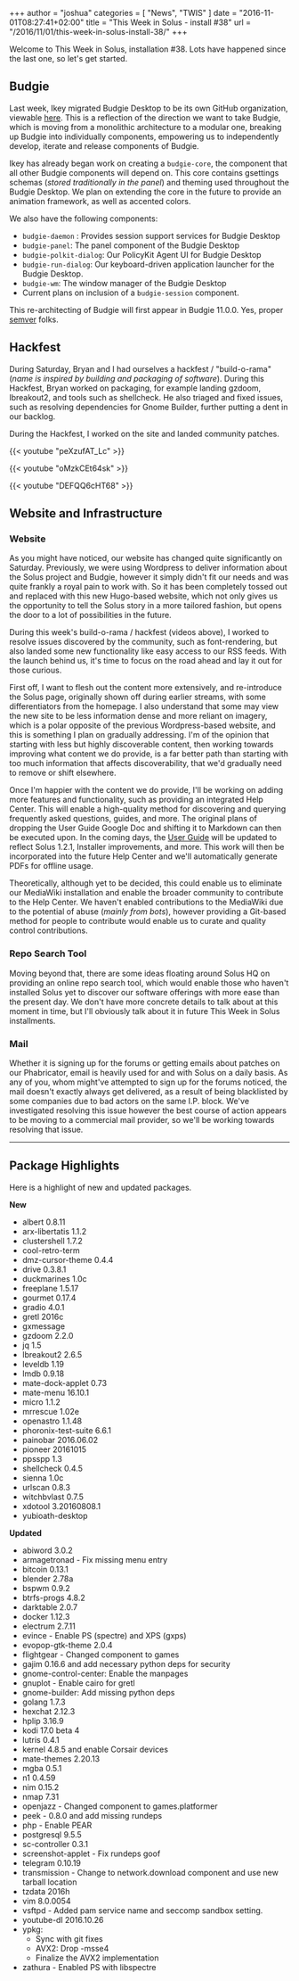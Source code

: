 +++
author = "joshua"
categories = [
"News",
"TWIS"
]
date =  "2016-11-01T08:27:41+02:00"
title = "This Week in Solus - install #38"
url = "/2016/11/01/this-week-in-solus-install-38/"
+++

Welcome to This Week in Solus, installation #38. Lots have happened since the last one, so let's get started.

## Budgie

Last week, Ikey migrated Budgie Desktop to be its own GitHub organization, viewable [here](https://github.com/BuddiesOfBudgie/budgie-desktop). This is a reflection of the direction we want to take Budgie, which is moving from a monolithic
architecture to a modular one, breaking up Budgie into individually components, empowering us to independently develop, iterate and release components of Budgie.

Ikey has already began work on creating a `budgie-core`, the component that all other Budgie components will depend on. This core contains gsettings schemas (*stored traditionally in the panel*) and theming used 
throughout the Budgie Desktop. We plan on extending the core in the future to provide an animation framework, as well as accented colors.

We also have the following components:

- `budgie-daemon` : Provides session support services for Budgie Desktop
- `budgie-panel`: The panel component of the Budgie Desktop
- `budgie-polkit-dialog`: Our PolicyKit Agent UI for Budgie Desktop
- `budgie-run-dialog`: Our keyboard-driven application launcher for the Budgie Desktop.
- `budgie-wm`: The window manager of the Budgie Desktop
- Current plans on inclusion of a `budgie-session` component.

This re-architecting of Budgie will first appear in Budgie 11.0.0. Yes, proper [semver](http://semver.org/) folks.

## Hackfest

During Saturday, Bryan and I had ourselves a hackfest / "build-o-rama" (*name is inspired by building and packaging of software*). During this Hackfest, Bryan worked on packaging, for example landing gzdoom, lbreakout2, 
and tools such as shellcheck. He also triaged and fixed issues, such as resolving dependencies for Gnome Builder, further putting a dent in our backlog.

During the Hackfest, I worked on the site and landed community patches.

{{< youtube "peXzufAT_Lc" >}}

{{< youtube "oMzkCEt64sk" >}}

{{< youtube "DEFQQ6cHT68" >}}

## Website and Infrastructure

### Website

As you might have noticed, our website has changed quite significantly on Saturday. Previously, we were using Wordpress to deliver information about the Solus project and Budgie, however it simply didn't fit 
our needs and was quite frankly a royal pain to work with. So it has been completely tossed out and replaced with this new Hugo-based website, which not only gives us the opportunity to tell the Solus story in a more 
tailored fashion, but opens the door to a lot of possibilities in the future.

During this week's build-o-rama / hackfest (videos above), I worked to resolve issues discovered by the community, such as font-rendering, but also landed some new functionality like easy access to our RSS feeds. With the 
launch behind us, it's time to focus on the road ahead and lay it out for those curious.

First off, I want to flesh out the content more extensively, and re-introduce the Solus page, originally shown off during earlier streams, with some differentiators from the homepage. I also understand that some may 
view the new site to be less information dense and more reliant on imagery, which is a polar opposite of the previous Wordpress-based website, and this is something I plan on gradually addressing. I'm of the opinion that 
starting with less but highly discoverable content, then working towards improving what content we do provide, is a far better path than starting with too much information that affects discoverability, that we'd gradually need to 
remove or shift elsewhere.

Once I'm happier with the content we do provide, I'll be working on adding more features and functionality, such as providing an integrated Help Center. This will enable a high-quality method for discovering and querying 
frequently asked questions, guides, and more. The original plans of dropping the User Guide Google Doc and shifting it to Markdown can then be executed upon. In the coming days, the 
[User Guide](https://help.getsol.us/docs/user/intro) will be updated to reflect Solus 1.2.1, Installer improvements, and more. This work will then be incorporated into the future Help Center and we'll automatically
generate PDFs for offline usage.

Theoretically, although yet to be decided, this could enable us to eliminate our MediaWiki installation and enable the broader community to contribute to the Help Center. We haven't enabled contributions to the MediaWiki 
due to the potential of abuse (*mainly from bots*), however providing a Git-based method for people to contribute would enable us to curate and quality control contributions.

### Repo Search Tool

Moving beyond that, there are some ideas floating around Solus HQ on providing an online repo search tool, which would enable those who haven't installed Solus yet to discover our software offerings with more ease than 
the present day. We don't have more concrete details to talk about at this moment in time, but I'll obviously talk about it in future This Week in Solus installments.

### Mail

Whether it is signing up for the forums or getting emails about patches on our Phabricator, email is heavily used for and with Solus on a daily basis. As any of you, whom might've attempted to sign up for the forums noticed, 
the mail doesn't exactly always get delivered, as a result of being blacklisted by some companies due to bad actors on the same I.P. block.  We've investigated resolving this issue however the best course of action appears to be 
moving to a commercial mail provider, so we'll be working towards resolving that issue.

---

## Package Highlights

Here is a highlight of new and updated packages.

**New**

- albert 0.8.11
- arx-libertatis 1.1.2
- clustershell 1.7.2
- cool-retro-term
- dmz-cursor-theme 0.4.4
- drive 0.3.8.1
- duckmarines 1.0c
- freeplane 1.5.17
- gourmet 0.17.4
- gradio 4.0.1
- gretl 2016c
- gxmessage
- gzdoom 2.2.0
- jq 1.5
- lbreakout2 2.6.5
- leveldb 1.19
- lmdb 0.9.18
- mate-dock-applet 0.73
- mate-menu 16.10.1
- micro 1.1.2
- mrrescue 1.02e
- openastro 1.1.48
- phoronix-test-suite 6.6.1
- painobar 2016.06.02
- pioneer 20161015
- ppsspp 1.3
- shellcheck 0.4.5
- sienna 1.0c
- urlscan 0.8.3
- witchbvlast 0.7.5
- xdotool 3.20160808.1
- yubioath-desktop

**Updated**

- abiword 3.0.2
- armagetronad - Fix missing menu entry
- bitcoin 0.13.1
- blender 2.78a
- bspwm 0.9.2
- btrfs-progs 4.8.2
- darktable 2.0.7
- docker 1.12.3
- electrum 2.7.11
- evince - Enable PS (spectre) and XPS (gxps)
- evopop-gtk-theme 2.0.4
- flightgear - Changed component to games
- gajim 0.16.6 and add necessary python deps for security
- gnome-control-center: Enable the manpages
- gnuplot - Enable cairo for gretl
- gnome-builder: Add missing python deps
- golang 1.7.3
- hexchat 2.12.3
- hplip 3.16.9
- kodi 17.0 beta 4
- lutris 0.4.1
- kernel 4.8.5 and enable Corsair devices
- mate-themes 2.20.13
- mgba 0.5.1
- n1 0.4.59
- nim 0.15.2
- nmap 7.31
- openjazz - Changed component to games.platformer
- peek - 0.8.0 and add missing rundeps
- php - Enable PEAR
- postgresql 9.5.5
- sc-controller 0.3.1
- screenshot-applet - Fix rundeps goof
- telegram 0.10.19
- transmission - Change to network.download component and use new tarball location
- tzdata 2016h
- vim 8.0.0054
- vsftpd - Added pam service name and seccomp sandbox setting.
- youtube-dl 2016.10.26
- ypkg:
  - Sync with git fixes
  - AVX2: Drop -msse4
  - Finalize the AVX2 implementation
- zathura - Enabled PS with libspectre
